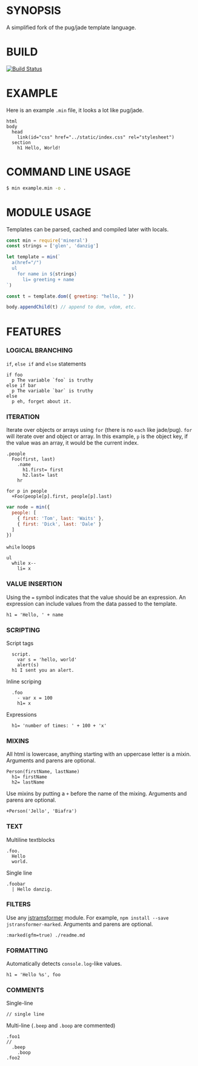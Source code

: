 # SYNOPSIS
A simplified fork of the pug/jade template language.

# BUILD
[![Build Status](https://travis-ci.org/voltraco/mineral.svg)](https://travis-ci.org/voltraco/mineral)

# EXAMPLE
Here is an example `.min` file, it looks a lot like pug/jade.

```jade
html
body
  head
    link(id="css" href="../static/index.css" rel="stylesheet")
  section
    h1 Hello, World!
```

# COMMAND LINE USAGE


```bash
$ min example.min -o .
```

# MODULE USAGE
Templates can be parsed, cached and compiled later with locals.

```js
const min = require('mineral')
const strings = ['glen', 'danzig']

let template = min(`
  a(href="/")
  ul
    for name in ${strings}
      li= greeting + name
`)

const t = template.dom({ greeting: "hello, " })

body.appendChild(t) // append to dom, vdom, etc.
```

# FEATURES

### LOGICAL BRANCHING

`if`, `else if` and `else` statements

```jade
if foo
  p The variable `foo` is truthy
else if bar
  p The variable `bar` is truthy
else
  p eh, forget about it.
```

### ITERATION

Iterate over objects or arrays using `for` (there is no `each` like jade/pug).
`for` will iterate over and object or array. In this example, `p` is the object
key, if the value was an array, it would be the current index.

```jade
.people
  Foo(first, last)
    .name
      h1.first= first
      h2.last= last
    hr

for p in people
  +Foo(people[p].first, people[p].last)
```

```javascript
var node = min({
  people: [
    { first: 'Tom', last: 'Waits' },
    { first: 'Dick', last: 'Dale' }
  ]
})
```

`while` loops

```jade
ul
  while x--
    li= x
```

### VALUE INSERTION
Using the `=` symbol indicates that the value should be an expression. An
expression can include values from the data passed to the template.

```jade
h1 = 'Hello, ' + name
```

### SCRIPTING

Script tags

```jade
  script.
    var s = 'hello, world'
    alert(s)
  h1 I sent you an alert.
```

Inline scriping

```jade
  .foo
    - var x = 100
    h1= x
```

Expressions

```jade
  h1= 'number of times: ' + 100 + 'x'
```

### MIXINS

All html is lowercase, anything starting with an uppercase letter is a mixin.
Arguments and parens are optional.

```jade
Person(firstName, lastName)
  h1= firstName
  h2= lastName
```

Use mixins by putting a `+` before the name of the mixing. Arguments and parens
are optional.

```jade
+Person('Jello', 'Biafra')
```

### TEXT

Multiline textblocks

```jade
.foo.
  Hello
  world.
```

Single line

```jade
.foobar
  | Hello danzig.
```

### FILTERS
Use any [jstramsformer](https://www.npmjs.com/browse/keyword/jstransformer)
module. For example, `npm install --save jstransformer-marked`. Arguments and
parens are optional.

```jade
:marked(gfm=true) ./readme.md
```

### FORMATTING
Automatically detects `console.log`-like values.

```jade
h1 = 'Hello %s', foo
```

### COMMENTS

Single-line

```jade
// single line
```

Multi-line (`.beep` and `.boop` are commented)

```jade
.foo1
//
  .beep
    .boop
.foo2
```

